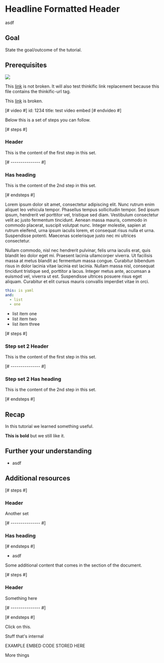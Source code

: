 # Headline Formatted Header

asdf

## Goal

State the goal/outcome of the tutorial.

## Prerequisites

![](/link/to/invalid.png)

This [link](/test.md) is not broken. It will also test thinkific link replacement because this file contains the thinkific-url tag.

This [link](/something/test.md) is broken.

[# video #]
id: 1234
title: test video embed
[# endvideo #]

Below this is a set of steps you can follow.

[# steps #]
### Header

This is the content of the first step in this set.

[# --------------- #]
### Has heading

This is the content of the 2nd step in this set.

[# endsteps #]

Lorem ipsum dolor sit amet, consectetur adipiscing elit. Nunc rutrum enim aliquet leo vehicula tempor. Phasellus tempus sollicitudin tempor. Sed ipsum ipsum, hendrerit vel porttitor vel, tristique sed diam. Vestibulum consectetur velit ac justo fermentum tincidunt. Aenean massa mauris, commodo in commodo placerat, suscipit volutpat nunc. Integer molestie, sapien at rutrum eleifend, urna ipsum iaculis lorem, et consequat risus nulla et urna. Suspendisse potenti. Maecenas scelerisque justo nec mi ultrices consectetur.


Nullam commodo, nisl nec hendrerit pulvinar, felis urna iaculis erat, quis blandit leo dolor eget mi. Praesent lacinia ullamcorper viverra. Ut facilisis massa at metus blandit ac fermentum massa congue. Curabitur bibendum risus in dolor lacinia vitae lacinia est lacinia. Nullam massa nisl, consequat tincidunt tristique sed, porttitor a lacus. Integer metus ante, accumsan a euismod vel, viverra ut est. Suspendisse ultrices posuere risus eget aliquam. Curabitur et elit cursus mauris convallis imperdiet vitae in orci.

```yaml
this: is yaml
and:
  - list
  - one
```

- list item one
- list item two
- list item three

[# steps #]
### Step set 2 Header

This is the content of the first step in this set.

[# --------------- #]
### Step set 2 Has heading

This is the content of the 2nd step in this set.

[# endsteps #]

## Recap

In this tutorial we learned something useful.

**This is bold** but we still like it.

## Further your understanding

- asdf

## Additional resources

[# steps #]
### Header
Another set

[# --------------- #]
### Has heading

[# endsteps #]

- asdf

<!--lint disable-->
<!-- vale off -->
<!-- internal -->

Some additional content that comes in the <!-- internal --> section of the document.

[# steps #]
### Header
Something here

[# --------------- #]

[# endsteps #]

Click on this.

Stuff that's internal

<!-- thinkific-url:https://example.com/thinkific-thing -->

<!-- thinkific-video-embed -->
<p>EXAMPLE EMBED CODE STORED HERE</p>
<!-- /thinkific-video-embed -->

More things
